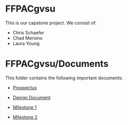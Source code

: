 # FFPACgvsu
This is our capstone project. We consist of:
* Chris Schaefer
* Chad Mersino
* Laura Young

# FFPACgvsu/Documents
This folder contains the following important documents:
* [Prospectus]
* [Design Document]
* [Milestone 1]
* [Milestone 2]

  [Prospectus]:      <https://github.com/chadthegreat/FFPACgvsu/blob/master/Documents/Prospectus.docx>
  [Design Document]: <https://github.com/chadthegreat/FFPACgvsu/blob/master/Documents/DesignDocument.pdf>
  [Milestone 1]: <https://github.com/chadthegreat/FFPACgvsu/blob/master/Documents/Milestone.docx>
  [Milestone 2]: <https://github.com/chadthegreat/FFPACgvsu/blob/master/Documents/Milestone2TeamGVSUreport.pdf>
  [Design Critique 2]: <https://github.com/chadthegreat/FFPACgvsu/blob/master/Documents/DesignCritique2.pdf>

